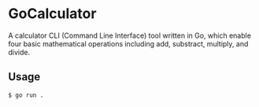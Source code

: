 # GoCalculator
A calculator CLI (Command Line Interface) tool written in Go, which enable four basic mathematical operations including add, substract, multiply, and divide.
## Usage

```
$ go run .
```


